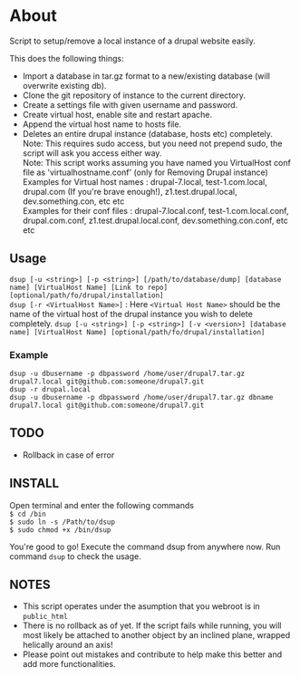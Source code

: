 # About

Script to setup/remove a local instance of a drupal website easily.

This does the following things:

* Import a database in tar.gz format to a new/existing database (will overwrite existing db).
* Clone the git repository of instance to the current directory.
* Create a settings file with given username and password.
* Create virtual host, enable site and restart apache.
* Append the virtual host name to hosts file.
* Deletes an entire drupal instance (database, hosts etc) completely.  
Note: This requires sudo access, but you need not prepend sudo, the script will ask you access either way.  
Note: This script works assuming you have named you VirtualHost conf file as 'virtualhostname.conf' (only for Removing Drupal instance)  
Examples for Virtual host names : drupal-7.local, test-1.com.local, drupal.com (If you're brave enough!), z1.test.drupal.local, dev.something.con, etc etc  
Examples for their conf files : drupal-7.local.conf, test-1.com.local.conf, drupal.com.conf, z1.test.drupal.local.conf, dev.something.con.conf, etc etc  

## Usage

`dsup [-u <string>] [-p <string>] [/path/to/database/dump] [database name] [VirtualHost Name] [Link to repo] [optional/path/fo/drupal/installation]`  
`dsup [-r <VirtualHost Name>]` : Here `<Virtual Host Name>` should be the name of the virtual host of the drupal instance you wish to delete completely.
`dsup [-u <string>] [-p <string>] [-v <version>] [database name] [VirtualHost Name] [optional/path/fo/drupal/installation]`  

### Example

`dsup -u dbusername -p dbpassword /home/user/drupal7.tar.gz drupal7.local git@github.com:someone/drupal7.git`  
`dsup -r drupal.local`  
`dsup -u dbusername -p dbpassword /home/user/drupal7.tar.gz dbname drupal7.local git@github.com:someone/drupal7.git`  

## TODO

* Rollback in case of error

## INSTALL

Open terminal and enter the following commands  
`$ cd /bin`  
`$ sudo ln -s /Path/to/dsup`  
`$ sudo chmod +x /bin/dsup`  

You're good to go! Execute the command dsup from anywhere now.
Run command `dsup` to check the usage.

## NOTES
* This script operates under the asumption that you webroot is in `public_html`
* There is no rollback as of yet. If the script fails while running, you will most likely be attached to another object by an inclined plane, wrapped helically around an axis!
* Please point out mistakes and contribute to help make this better and add more functionalities.
